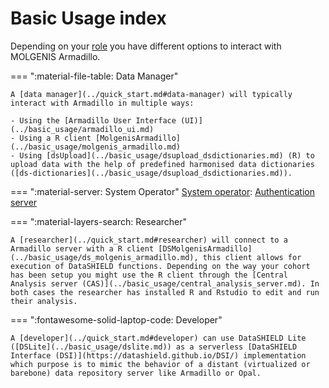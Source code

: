 # Basic Usage index

Depending on your [role](../quick_start.md#quick-start) you have different options to interact with MOLGENIS Armadillo.

=== ":material-file-table: Data Manager"

    A [data manager](../quick_start.md#data-manager) will typically interact with Armadillo in multiple ways:
    
    - Using the [Armadillo User Interface (UI)](../basic_usage/armadillo_ui.md)
    - Using a R client [MolgenisArmadillo](../basic_usage/molgenis_armadillo.md)
    - Using [dsUpload](../basic_usage/dsupload_dsdictionaries.md) (R) to upload data with the help of predefined harmonised data dictionaries ([ds-dictionaries](../basic_usage/dsupload_dsdictionaries.md)).

=== ":material-server: System Operator"
    [System operator](../quick_start.md#system-operator): [Authentication server](../basic_usage/auth.md)

=== ":material-layers-search: Researcher"

    A [researcher](../quick_start.md#researcher) will connect to a Armadillo server with a R client [DSMolgenisArmadillo](../basic_usage/ds_molgenis_armadillo.md), this client allows for execution of DataSHIELD functions. Depending on the way your cohort has been setup you might use the R client through the [Central Analysis server (CAS)](../basic_usage/central_analysis_server.md). In both cases the researcher has installed R and Rstudio to edit and run their analysis.

=== ":fontawesome-solid-laptop-code: Developer"

    A [developer](../quick_start.md#developer) can use DataSHIELD Lite ([DSLite](../basic_usage/dslite.md)) as a serverless [DataSHIELD Interface (DSI)](https://datashield.github.io/DSI/) implementation which purpose is to mimic the behavior of a distant (virtualized or barebone) data repository server like Armadillo or Opal.
